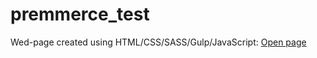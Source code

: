 # premmerce_test

Wed-page created using HTML/CSS/SASS/Gulp/JavaScript:
<a href="https://fastest17.github.io/premmerce_test/app/index.html" target="_blank">Open page<a>
